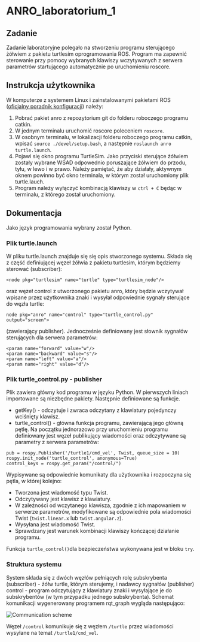 # ANRO_laboratorium_1


## Zadanie
Zadanie laboratoryjne polegało na stworzeniu programu sterującego żółwiem z pakietu turtlesim oprogramowania ROS. Program ma zapewnić sterowanie przy pomocy wybranych klawiszy wczytywanych z serwera parametrów startującego automatycznie po uruchomieniu roscore.

## Instrukcja użytkownika
W komputerze z systemem Linux i zainstalowanymi pakietami ROS ([oficjalny poradnik konfiguracji](http://wiki.ros.org/ROS/Tutorials/InstallingandConfiguringROSEnvironment)) należy:
1. Pobrać pakiet anro z repozytorium git do folderu roboczego programu catkin.
2. W jednym terminalu uruchomić roscore poleceniem `roscore`.
3. W osobnym terminalu, w lokalizacji folderu roboczego programu catkin, wpisać  `source ./devel/setup.bash`, a następnie `roslaunch anro turtle.launch`.
4. Pojawi się okno programu TurtleSim. Jako przyciski sterujące żółwiem zostały wybrane WSAD odpowednio poruszające żółwiem do przodu, tyłu, w lewo i w prawo. Należy pamiętać, że aby działały, aktywnym oknem powinno być okno terminala, w którym został uruchomiony plik turtle.lauch.
5. Program należy wyłączyć kombinacją klawiszy w `ctrl + C` będąc w terminalu, z którego został uruchomiony.

## Dokumentacja
Jako język programowania wybrany został Python. 

### Plik turtle.launch
W pliku turtle.launch znajduje się się opis stworzonego systemu. Składa się z część definiującej węzeł żółwia z pakietu turtlesim, którym będziemy sterować (subscriber):

```<node pkg="turtlesim" name="turtle" type="turtlesim_node"/>```

oraz węzeł control z utworzonego pakietu anro, który będzie wczytywał wpisane przez użytkownika znaki i wysyłał odpowiednie sygnały sterujące do węzła turtle:

```node pkg="anro" name="control" type="turtle_control.py" output="screen">```

(zawierający publisher). Jednocześnie definiowany jest słownik sygnałów sterujących dla serwera parametrów:

```
<param name="forward" value="w"/> 
<param name="backward" value="s"/>
<param name="left" value="a"/>
<param name="right" value="d"/>
```

### Plik turtle_control.py - publisher
Plik zawiera główny kod programu w języku Python. W pierwszych liniach importowane są niezbędne pakiety. Następnie definiowane są funkcje.

* getKey() - odczytuje i zwraca odczytany z klawiatury pojedynczy wciśnięty klawisz.
* turtle_control() - główna funkcja programu, zawierającą jego główną pętlę. Na początku jednorazowo przy uruchomieniu programu definiowany jest węzeł publikujący wiadomości oraz odczytywane są parametry z serwera parametrów:

```
pub = rospy.Publisher('/turtle1/cmd_vel', Twist, queue_size = 10)
rospy.init_node('turtle_control', anonymous=True)
control_keys = rospy.get_param("/control/")
```

Wypisywane są odpowiednie komunikaty dla użytkownika i rozpoczyna się pętla, w której kolejno:
* Tworzona jest wiadomość typu Twist.
* Odczytywany jest klawisz z klawiatury.
* W zależności od wczytanego klawisza, zgodnie z ich mapowaniem w serwerze parametrów, modyfikowane są odpowiednie pola wiadomości Twist (`twist.linear.x` lub `twist.angular.z`).
* Wysyłana jest wiadomość Twist.
* Sprawdzany jest warunek kombinacji klawiszy kończącej działanie programu.

Funkcja `turtle_control()`dla bezpieczeństwa wykonywana jest w bloku `try`.

### Struktura systemu
System składa się z dwóch węzłów pełniących rolę subskrybenta (subscriber) - żółw turtle, którym sterujemy, i nadawcy sygnałów (publisher) control - program odczytujący z klawiatury znaki i wysyłające je do subskrybentów (w tym przypadku jednego subskrybenta). Schemat komunikacji wygenerowany programem rqt_graph wygląda następująco:

![Communication scheme](https://raw.githubusercontent.com/pw-eiti-anro-20l/bochenski_dudzisz/master/communication.png)

Węzeł `/control` komunikuje się z węzłem `/turtle` przez wiadomości wysyłane na temat `/turtle1/cmd_vel`.
